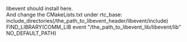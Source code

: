 libevent should install here.   
And change the CMakeLists.txt under rtc_base:  
include_directories(/the_path_to_libevent_header/libevent/include)   
FIND_LIBRARY(COMM_LIB event "/the_path_to_libevent_lib/libevent/lib" NO_DEFAULT_PATH)   
